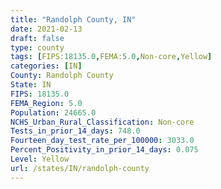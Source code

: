 ```yaml
---
title: "Randolph County, IN"
date: 2021-02-13
draft: false
type: county
tags: [FIPS:18135.0,FEMA:5.0,Non-core,Yellow]
categories: [IN]
County: Randolph County
State: IN
FIPS: 18135.0
FEMA_Region: 5.0
Population: 24665.0
NCHS_Urban_Rural_Classification: Non-core
Tests_in_prior_14_days: 748.0
Fourteen_day_test_rate_per_100000: 3033.0
Percent_Positivity_in_prior_14_days: 0.075
Level: Yellow
url: /states/IN/randolph-county
---
```



